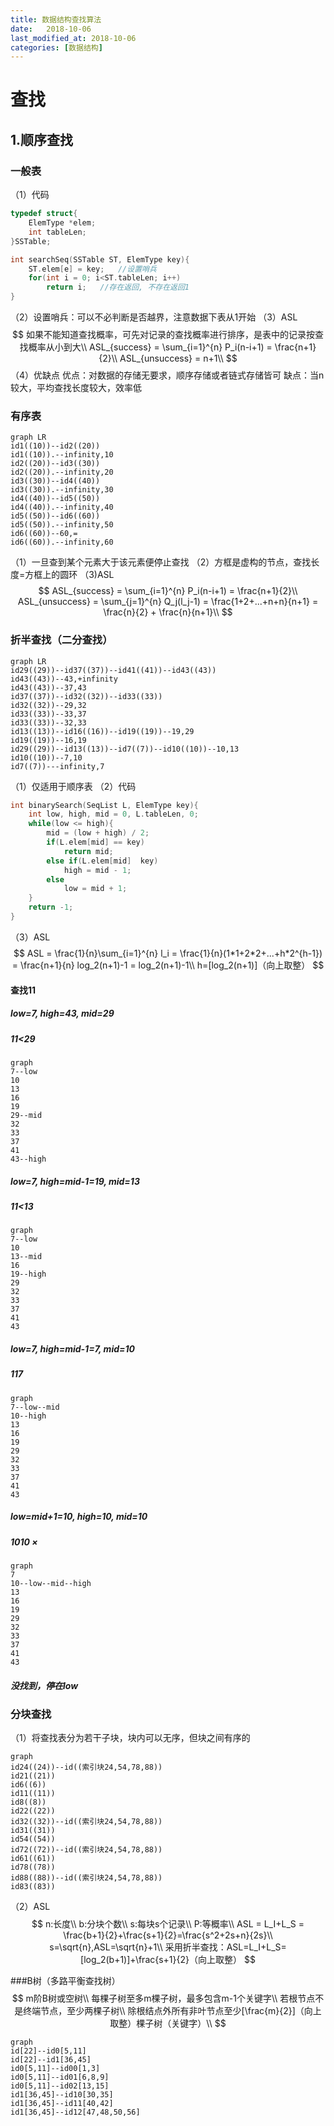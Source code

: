 ```yaml
---
title: 数据结构查找算法
date:   2018-10-06
last_modified_at: 2018-10-06
categories: [数据结构]
---
```


# 查找
## 1.顺序查找
### 一般表
（1）代码
```c++
typedef struct{
    ElemType *elem;
    int tableLen;
}SSTable;

int searchSeq(SSTable ST, ElemType key){
    ST.elem[e] = key;   //设置哨兵
    for(int i = 0; i<ST.tableLen; i++)
        return i;   //存在返回, 不存在返回1
}
```
（2）设置哨兵：可以不必判断是否越界，注意数据下表从1开始
（3）ASL
$$
如果不能知道查找概率，可先对记录的查找概率进行排序，是表中的记录按查找概率从小到大\\
ASL_{success} = \sum_{i=1}^{n} P_i(n-i+1) = \frac{n+1}{2}\\
ASL_{unsuccess} = n+1\\
$$
（4）优缺点
优点：对数据的存储无要求，顺序存储或者链式存储皆可
缺点：当n较大，平均查找长度较大，效率低

### 有序表

```mermaid
graph LR
id1((10))--id2((20))
id1((10)).--infinity,10
id2((20))--id3((30))
id2((20)).--infinity,20
id3((30))--id4((40))
id3((30)).--infinity,30
id4((40))--id5((50))
id4((40)).--infinity,40
id5((50))--id6((60))
id5((50)).--infinity,50
id6((60))--60,=
id6((60)).--infinity,60
```
（1）一旦查到某个元素大于该元素便停止查找
（2）方框是虚构的节点，查找长度=方框上的圆环
（3)ASL
$$
ASL_{success} = \sum_{i=1}^{n} P_i(n-i+1) = \frac{n+1}{2}\\
ASL_{unsuccess} = \sum_{j=1}^{n} Q_j(l_j-1) =  \frac{1+2+...+n+n}{n+1} = \frac{n}{2} +  \frac{n}{n+1}\\
$$

### 折半查找（二分查找）
```mermaid
graph LR
id29((29))--id37((37))--id41((41))--id43((43))
id43((43))--43,+infinity
id43((43))--37,43
id37((37))--id32((32))--id33((33))
id32((32))--29,32
id33((33))--33,37
id33((33))--32,33
id13((13))--id16((16))--id19((19))--19,29
id19((19))--16,19
id29((29))--id13((13))--id7((7))--id10((10))--10,13
id10((10))--7,10
id7((7))---infinity,7
```
（1）仅适用于顺序表
（2）代码
```c++
int binarySearch(SeqList L, ElemType key){
    int low, high, mid = 0, L.tableLen, 0;
    while(low <= high){
        mid = (low + high) / 2;
        if(L.elem[mid] == key)
            return mid;
        else if(L.elem[mid]  key)
            high = mid - 1;
        else
            low = mid + 1;
    }
    return -1;
}
```
（3）ASL
$$
ASL = \frac{1}{n}\sum_{i=1}^{n} l_i = \frac{1}{n}(1*1+2*2+...+h*2^{h-1}) = \frac{n+1}{n} log_2(n+1)-1 = log_2(n+1)-1\\
h=[log_2(n+1)]（向上取整）
$$
#### 查找11
##### low=7, high=43, mid=29
##### 11<29
```mermaid
graph 
7--low
10
13
16
19
29--mid
32
33
37
41
43--high

```
##### low=7, high=mid-1=19, mid=13
##### 11<13
```mermaid
graph 
7--low
10
13--mid
16
19--high
29
32
33
37
41
43

```

##### low=7, high=mid-1=7, mid=10
##### 117
```mermaid
graph 
7--low--mid
10--high
13
16
19
29
32
33
37
41
43

```
##### low=mid+1=10, high=10, mid=10
##### 1010 ×
```mermaid
graph 
7
10--low--mid--high
13
16
19
29
32
33
37
41
43

```
##### 没找到，停在low
### 分块查找
（1）将查找表分为若干子块，块内可以无序，但块之间有序的

```mermaid
graph 
id24((24))--id((索引块24,54,78,88))
id21((21))
id6((6))
id11((11))
id8((8))
id22((22))
id32((32))--id((索引块24,54,78,88))
id31((31))
id54((54))
id72((72))--id((索引块24,54,78,88))
id61((61))
id78((78))
id88((88))--id((索引块24,54,78,88))
id83((83))

```
（2）ASL
$$
n:长度\\
b:分块个数\\
s:每块s个记录\\
P:等概率\\
ASL = L_I+L_S = \frac{b+1}{2}+\frac{s+1}{2}=\frac{s^2+2s+n}{2s}\\
s=\sqrt{n},ASL=\sqrt{n}+1\\
采用折半查找：ASL=L_I+L_S=[log_2(b+1)]+\frac{s+1}{2}（向上取整）
$$

###B树（多路平衡查找树）
$$
m阶B树或空树\\
每棵子树至多m棵子树，最多包含m-1个关键字\\
若根节点不是终端节点，至少两棵子树\\
除根结点外所有非叶节点至少[\frac{m}{2}]（向上取整）棵子树（关键字）\\
$$

```mermaid
graph 
id[22]--id0[5,11]
id[22]--id1[36,45]
id0[5,11]--id00[1,3]
id0[5,11]--id01[6,8,9]
id0[5,11]--id02[13,15]
id1[36,45]--id10[30,35]
id1[36,45]--id11[40,42]
id1[36,45]--id12[47,48,50,56]
```